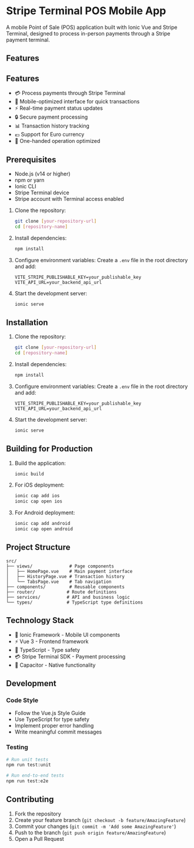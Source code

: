 # Stripe Terminal POS Mobile App

A mobile Point of Sale (POS) application built with Ionic Vue and Stripe Terminal, designed to process in-person payments through a Stripe payment terminal.

## Features

## Features

- 💳 Process payments through Stripe Terminal
- 📱 Mobile-optimized interface for quick transactions
- ⚡ Real-time payment status updates
- 🔒 Secure payment processing
- 📊 Transaction history tracking
- 💶 Support for Euro currency
- 📲 One-handed operation optimized

## Prerequisites

- Node.js (v14 or higher)
- npm or yarn
- Ionic CLI
- Stripe Terminal device
- Stripe account with Terminal access enabled

1. Clone the repository:
   ```bash
   git clone [your-repository-url]
   cd [repository-name]
   ```

2. Install dependencies:
   ```bash
   npm install
   ```

3. Configure environment variables:
   Create a `.env` file in the root directory and add:
   ```env
   VITE_STRIPE_PUBLISHABLE_KEY=your_publishable_key
   VITE_API_URL=your_backend_api_url
   ```

4. Start the development server:
   ```bash
   ionic serve
   ```
## Installation

1. Clone the repository:
   ```bash
   git clone [your-repository-url]
   cd [repository-name]
   ```

2. Install dependencies:
   ```bash
   npm install
   ```

3. Configure environment variables:
   Create a `.env` file in the root directory and add:
   ```env
   VITE_STRIPE_PUBLISHABLE_KEY=your_publishable_key
   VITE_API_URL=your_backend_api_url
   ```

4. Start the development server:
   ```bash
   ionic serve
   ```
## Building for Production

1. Build the application:
   ```bash
   ionic build
   ```

2. For iOS deployment:
   ```bash
   ionic cap add ios
   ionic cap open ios
   ```

3. For Android deployment:
   ```bash
   ionic cap add android
   ionic cap open android
   ```

## Project Structure

```
src/
├── views/              # Page components
│   ├── HomePage.vue    # Main payment interface
│   ├── HistoryPage.vue # Transaction history
│   └── TabsPage.vue    # Tab navigation
├── components/         # Reusable components
├── router/            # Route definitions
├── services/          # API and business logic
└── types/             # TypeScript type definitions
```

## Technology Stack

- 🎯 Ionic Framework - Mobile UI components
- ⚡ Vue 3 - Frontend framework
- 📘 TypeScript - Type safety
- 💳 Stripe Terminal SDK - Payment processing
- 📱 Capacitor - Native functionality

## Development

### Code Style
- Follow the Vue.js Style Guide
- Use TypeScript for type safety
- Implement proper error handling
- Write meaningful commit messages

### Testing
```bash
# Run unit tests
npm run test:unit

# Run end-to-end tests
npm run test:e2e
```

## Contributing

1. Fork the repository
2. Create your feature branch (`git checkout -b feature/AmazingFeature`)
3. Commit your changes (`git commit -m 'Add some AmazingFeature'`)
4. Push to the branch (`git push origin feature/AmazingFeature`)
5. Open a Pull Request

